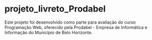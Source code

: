 # projeto_livreto_Prodabel
Este projeto foi desenvolvido como parte para avaliação do curso Programação Web, oferecido pela Prodabel - Empresa de Informática e Informação do Município de Belo Horizonte.
